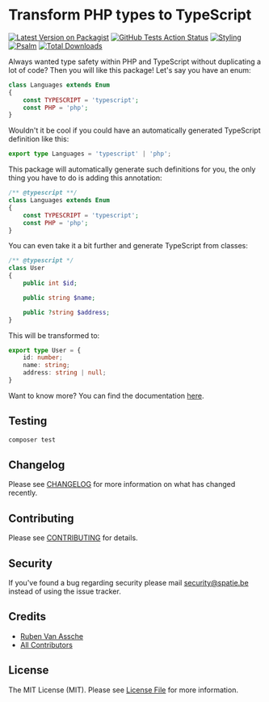 # Transform PHP types to TypeScript

[![Latest Version on Packagist](https://img.shields.io/packagist/v/spatie/laravel-typescript-transformer.svg?style=flat-square)](https://packagist.org/packages/spatie/laravel-typescript-transformer)
[![GitHub Tests Action Status](https://img.shields.io/github/workflow/status/spatie/laravel-typescript-transformer/run-tests?label=tests)](https://github.com/spatie/laravel-typescript-transformer/actions?query=workflow%3Arun-tests+branch%3Amaster)
[![Styling](https://github.com/spatie/laravel-typescript-transformer/workflows/Check%20&%20fix%20styling/badge.svg)](https://github.com/spatie/laravel-typescript-transformer/actions?query=workflow%3A%22Check+%26+fix+styling%22)
[![Psalm](https://github.com/spatie/laravel-typescript-transformer/workflows/Psalm/badge.svg)](https://github.com/spatie/laravel-typescript-transformer/actions?query=workflow%3APsalm)
[![Total Downloads](https://img.shields.io/packagist/dt/spatie/laravel-typescript-transformer.svg?style=flat-square)](https://packagist.org/packages/spatie/laravel-typescript-transformer)

Always wanted type safety within PHP and TypeScript without duplicating a lot of code? Then you will like this package! Let's say you have an enum:

```php
class Languages extends Enum
{
    const TYPESCRIPT = 'typescript';
    const PHP = 'php';
}
```

Wouldn't it be cool if you could have an automatically generated TypeScript definition like this:

```ts
export type Languages = 'typescript' | 'php';
```

This package will automatically generate such definitions for you, the only thing you have to do is adding this annotation:

```php
/** @typescript **/
class Languages extends Enum
{
    const TYPESCRIPT = 'typescript';
    const PHP = 'php';
}
```

You can even take it a bit further and generate TypeScript from classes:

```php
/** @typescript */
class User
{
    public int $id;

    public string $name;

    public ?string $address;
}
```

This will be transformed to:

```ts
export type User = {
    id: number;
    name: string;
    address: string | null;
}
```

Want to know more? You can find the documentation [here](https://docs.spatie.be/typescript-transformer/v2/introduction/).

## Testing

``` bash
composer test
```

## Changelog

Please see [CHANGELOG](CHANGELOG.md) for more information on what has changed recently.

## Contributing

Please see [CONTRIBUTING](https://github.com/spatie/.github/blob/main/CONTRIBUTING.md) for details.

## Security

If you've found a bug regarding security please mail [security@spatie.be](mailto:security@spatie.be) instead of using the issue tracker.

## Credits

- [Ruben Van Assche](https://github.com/rubenvanassche)
- [All Contributors](../../contributors)

## License

The MIT License (MIT). Please see [License File](LICENSE.md) for more information.
